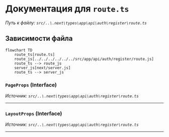 # Документация для `route.ts`

*Путь к файлу: `src/..\.next\types\app\api\auth\register\route.ts`*

## Зависимости файла

```mermaid
flowchart TD
    route_ts[route.ts]
    route_js[../../../../../../src/app/api/auth/register/route.js]
    route_ts --> route_js
    server_js[next/server.js]
    route_ts --> server_js
```

### `PageProps` (Interface)

*Источник: `src/..\.next\types\app\api\auth\register\route.ts`*

---
### `LayoutProps` (Interface)

*Источник: `src/..\.next\types\app\api\auth\register\route.ts`*

---

